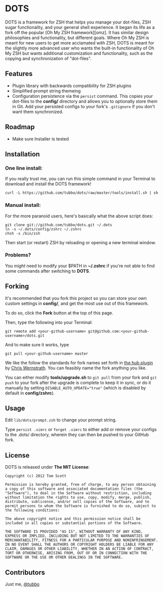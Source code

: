 DOTS
====

DOTS is a framework for ZSH that helps you manage your dot-files, ZSH sugar functionality, and your general shell experience. It began its life as a fork off the popular [Oh My ZSH framework][omz]. It has similar design philosophies and functionality, but different goals. Where Oh My ZSH is meant for new users to get more acclamated with ZSH, DOTS is meant for the slightly more advanced user who wants the built-in functionality of Oh My ZSH but wants additional customization and functionality, such as the copying and synchronization of "dot-files".

Features
--------

- Plugin library with backwards compatibility for ZSH plugins
- Simplified prompt string themeing
- Configuration persistence via the `persist` command. This copies your dot-files to the **config/** directory and allows you to optionally store them in Git. Add your persisted configs to your fork's `.gitignore` if you don't want them synchronized.

Roadmap
-------

- Make sure Installer is tested

Installation
------------

### One line install:

If you really trust me, you can run this simple command in your Terminal to download and install the DOTS framework!

    curl -L https://github.com/tubbo/dots/raw/master/tools/install.sh | sh

### Manual install:

For the more paranoid users, here's basically what the above script does:

    git clone git://github.com/tubbo/dots.git ~/.dots
    ln -s ~/.dots/config/zshrc ~/.zshrc
    chsh -s /bin/zsh

Then start (or restart) ZSH by reloading or opening a new terminal window.

### Problems?

You *might* need to modify your $PATH in **~/.zshrc** if you're not able to find some commands after switching to **DOTS**.

Forking
-------

It's recommended that you fork this project so you can store your own custom settings in **config/**, and get the most use out of this framework.

To do so, click the **Fork** button at the top of this page.

Then, type the following into your Terminal:

    git remote add <your-github-username> git@github.com:<your-github-username>/dots.git

And to make sure it works, type

    git pull <your-github-username> master

We like the follow the standards for fork names set forth in [the hub plugin][hub] by [Chris Wernstrath][cw]. You can feasibly name the fork anything you like.

You can either modify **tools/upgrade.sh** to `git pull` from your fork and `git push` to your fork after the upgrade is complete to keep it in sync, or do it manually by setting `DISABLE_AUTO_UPDATE="true"` (which is disabled by default in **config/zshrc**).

Usage
-----

Edit `lib/dots/prompt.zsh` to change your prompt string.

Type `persist .vimrc` or `forget .vimrc` to either add or remove your configs to the .dots/ directory, wherein they can then be pushed to your GitHub fork.

License
-------

DOTS is released under **The MIT License**:

    Copyright (c) 2012 Tom Scott

    Permission is hereby granted, free of charge, to any person obtaining a copy of this software and associated documentation files (the "Software"), to deal in the Software without restriction, including without limitation the rights to use, copy, modify, merge, publish, distribute, sublicense, and/or sell copies of the Software, and to permit persons to whom the Software is furnished to do so, subject to the following conditions:

    The above copyright notice and this permission notice shall be included in all copies or substantial portions of the Software.

    THE SOFTWARE IS PROVIDED "AS IS", WITHOUT WARRANTY OF ANY KIND, EXPRESS OR IMPLIED, INCLUDING BUT NOT LIMITED TO THE WARRANTIES OF MERCHANTABILITY, FITNESS FOR A PARTICULAR PURPOSE AND NONINFRINGEMENT. IN NO EVENT SHALL THE AUTHORS OR COPYRIGHT HOLDERS BE LIABLE FOR ANY CLAIM, DAMAGES OR OTHER LIABILITY, WHETHER IN AN ACTION OF CONTRACT, TORT OR OTHERWISE, ARISING FROM, OUT OF OR IN CONNECTION WITH THE SOFTWARE OR THE USE OR OTHER DEALINGS IN THE SOFTWARE.

Contributors
------------

Just me, [@tubbo][twt]

[omg]: https://github.com/robbyrussell/oh-my-zsh
[twt]: https://twitter.com/tubbo
[hub]: https://github.com/defunkt/hub
[cw]: https://defunkt.io
